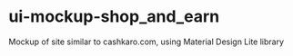 # ui-mockup-shop_and_earn
Mockup of site similar to cashkaro.com, using Material Design Lite library
